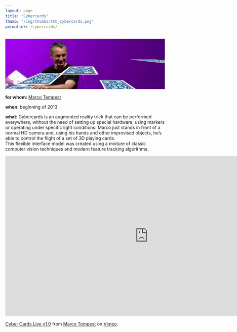 ```yaml
---
layout: page
title: "Cybercards"
thumb: "/img/thumbs/tmb_cybercards.png"
permalink: /cybercards/
---
```

<img src="/img/banners/banner20.png">
<p><strong>for whom: </strong><a href="http://marcotempest.com" target="new">Marco Tempest</a></p>
<p><strong>when: </strong>beginning of 2013</p>
<p><strong>what: </strong>Cybercards is an augmented reality trick that can be performed everywhere, without the need of setting up special hardware, using markers or operating under specific light conditions: Marco just stands in front of a normal HD camera and, using his hands and other improvised objects, he&#8217;s able to control the flight of a set of 3D playing cards.<br />
This flexible interface model was created using a mixture of classic computer vision techniques and modern feature tracking algorithms.
</p>
<p><iframe src="http://player.vimeo.com/video/63112943?title=0&amp;byline=0&amp;portrait=0&amp;color=CEBB2F" width="900" height="506" frameborder="0" webkitAllowFullScreen mozallowfullscreen allowFullScreen></iframe>
<p><a href="http://vimeo.com/63112943">Cyber Cards Live v1.0</a> from <a href="http://vimeo.com/magician">Marco Tempest</a> on <a href="https://vimeo.com">Vimeo</a>.</p>
